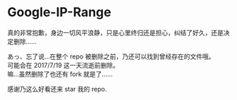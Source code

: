 # Google-IP-Range

真的非常抱歉，身边一切风平浪静，只是心里终归还是担心，纠结了好久，还是决定删除……  

あっ、忘了说…在整个 repo 被删除之前，乃还可以找到曾经存在的文件哦。  
可能会在 2017/7/19 这一天流逝前删除。  
嘛…虽然删除了也还有 fork 就是了……

感谢乃这么好看还来 star 我的 repo.
